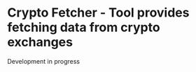 Crypto Fetcher - Tool provides fetching data from crypto exchanges
================================

Development in progress

